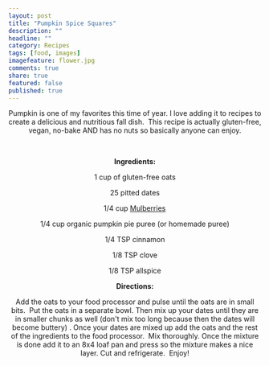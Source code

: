 ```yaml
---
layout: post
title: "Pumpkin Spice Squares"
description: ""
headline: ""
category: Recipes
tags: [food, images]
imagefeature: flower.jpg
comments: true
share: true
featured: false
published: true
---
```


<p style="text-align: center;">Pumpkin is one of my favorites this time of year. I love adding it to recipes to create a delicious and nutritious fall dish.  This recipe is actually gluten-free, vegan, no-bake AND has no nuts so basically anyone can enjoy.</p>
<img class="aligncenter" src="http://i1208.photobucket.com/albums/cc370/apegg23/pumpkin2_zps60d0865e.png" alt="" />
<img class="aligncenter" src="http://i1208.photobucket.com/albums/cc370/apegg23/pumpkin4_zpsad49d030.png" alt="" />
<img class="aligncenter" src="http://i1208.photobucket.com/albums/cc370/apegg23/pumpkin5_zps1713fab8.png" alt="" />
<p style="text-align: center;"><strong>Ingredients:</strong></p>
<p style="text-align: center;">1 cup of gluten-free oats</p>
<p style="text-align: center;">25 pitted dates</p>
<p style="text-align: center;">1/4 cup <a href="http://www.amazon.com/gp/product/B0014ZCCCO/ref=as_li_ss_tl?ie=UTF8&amp;camp=1789&amp;creative=390957&amp;creativeASIN=B0014ZCCCO&amp;linkCode=as2&amp;tag=andrbiethealc-20">Mulberries</a><img style="border: none !important; margin: 0px !important;" src="http://ir-na.amazon-adsystem.com/e/ir?t=andrbiethealc-20&amp;l=as2&amp;o=1&amp;a=B0014ZCCCO" alt="" width="1" height="1" border="0" /></p>
<p style="text-align: center;">1/4 cup organic pumpkin pie puree (or homemade puree)</p>
<p style="text-align: center;">1/4 TSP cinnamon</p>
<p style="text-align: center;">1/8 TSP clove</p>
<p style="text-align: center;">1/8 TSP allspice</p>
<p style="text-align: center;"><strong>Directions:</strong></p>
<p style="text-align: center;">Add the oats to your food processor and pulse until the oats are in small bits.  Put the oats in a separate bowl. Then mix up your dates until they are in smaller chunks as well (don't mix too long because then the dates will become buttery) . Once your dates are mixed up add the oats and the rest of the ingredients to the food processor.  Mix thoroughly. Once the mixture is done add it to an 8x4 loaf pan and press so the mixture makes a nice layer. Cut and refrigerate.  Enjoy!</p>